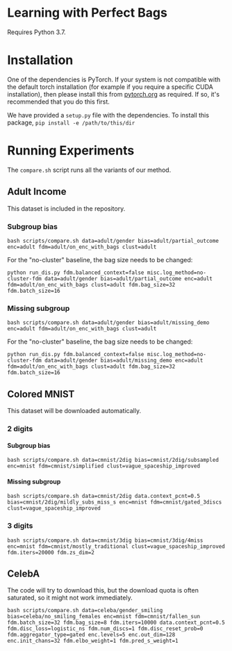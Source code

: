# Learning with Perfect Bags

Requires Python 3.7.

# Installation
One of the dependencies is PyTorch. If your system is not compatible with the default torch installation 
(for example if you require a specific CUDA installation), 
then please install this from [pytorch.org](https://pytorch.org/) as required. 
If so, it's recommended that you do this first.   

We have provided a `setup.py` file with the dependencies.
To install this package, `pip install -e /path/to/this/dir`

# Running Experiments

The `compare.sh` script runs all the variants of our method.

## Adult Income

This dataset is included in the repository.

### Subgroup bias
```
bash scripts/compare.sh data=adult/gender bias=adult/partial_outcome enc=adult fdm=adult/on_enc_with_bags clust=adult
```

For the "no-cluster" baseline, the bag size needs to be changed:

```
python run_dis.py fdm.balanced_context=false misc.log_method=no-cluster-fdm data=adult/gender bias=adult/partial_outcome enc=adult fdm=adult/on_enc_with_bags clust=adult fdm.bag_size=32 fdm.batch_size=16
```

### Missing subgroup
```
bash scripts/compare.sh data=adult/gender bias=adult/missing_demo enc=adult fdm=adult/on_enc_with_bags clust=adult
```

For the "no-cluster" baseline, the bag size needs to be changed:

```
python run_dis.py fdm.balanced_context=false misc.log_method=no-cluster-fdm data=adult/gender bias=adult/missing_demo enc=adult fdm=adult/on_enc_with_bags clust=adult fdm.bag_size=32 fdm.batch_size=16
```

## Colored MNIST

This dataset will be downloaded automatically.

### 2 digits

#### Subgroup bias
```
bash scripts/compare.sh data=cmnist/2dig bias=cmnist/2dig/subsampled enc=mnist fdm=cmnist/simplified clust=vague_spaceship_improved
```

#### Missing subgroup
```
bash scripts/compare.sh data=cmnist/2dig data.context_pcnt=0.5 bias=cmnist/2dig/mildly_subs_miss_s enc=mnist fdm=cmnist/gated_3discs clust=vague_spaceship_improved
```

### 3 digits
```
bash scripts/compare.sh data=cmnist/3dig bias=cmnist/3dig/4miss enc=mnist fdm=cmnist/mostly_traditional clust=vague_spaceship_improved fdm.iters=20000 fdm.zs_dim=2
```

## CelebA

The code will try to download this, but the download quota is often saturated,
so it might not work immediately.

```
bash scripts/compare.sh data=celeba/gender_smiling bias=celeba/no_smiling_females enc=mnist fdm=cmnist/fallen_sun fdm.batch_size=32 fdm.bag_size=8 fdm.iters=10000 data.context_pcnt=0.5 fdm.disc_loss=logistic_ns fdm.num_discs=1 fdm.disc_reset_prob=0 fdm.aggregator_type=gated enc.levels=5 enc.out_dim=128 enc.init_chans=32 fdm.elbo_weight=1 fdm.pred_s_weight=1
```
